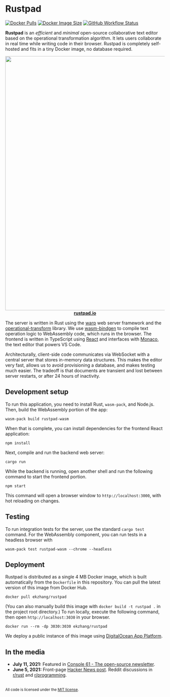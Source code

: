 # Rustpad

[![Docker Pulls](https://img.shields.io/docker/pulls/ekzhang/rustpad)](https://hub.docker.com/r/ekzhang/rustpad/)
[![Docker Image Size](https://img.shields.io/docker/image-size/ekzhang/rustpad/latest)](https://hub.docker.com/r/ekzhang/rustpad/)
[![GitHub Workflow Status](https://img.shields.io/github/workflow/status/ekzhang/rustpad/CI)](https://github.com/ekzhang/rustpad/actions/workflows/ci.yml)

**Rustpad** is an _efficient_ and _minimal_ open-source collaborative text
editor based on the operational transformation algorithm. It lets users
collaborate in real time while writing code in their browser. Rustpad is
completely self-hosted and fits in a tiny Docker image, no database required.

<p align="center">
<a href="https://rustpad.io/">
<img src="https://i.imgur.com/WjU5UrP.png" width="800"><br>
<strong>rustpad.io</strong>
</a>
</p>

The server is written in Rust using the
[warp](https://github.com/seanmonstar/warp) web server framework and the
[operational-transform](https://github.com/spebern/operational-transform-rs)
library. We use [wasm-bindgen](https://github.com/rustwasm/wasm-bindgen) to
compile text operation logic to WebAssembly code, which runs in the browser. The
frontend is written in TypeScript using [React](https://reactjs.org/) and
interfaces with [Monaco](https://github.com/microsoft/monaco-editor), the text
editor that powers VS Code.

Architecturally, client-side code communicates via WebSocket with a central
server that stores in-memory data structures. This makes the editor very fast,
allows us to avoid provisioning a database, and makes testing much easier. The
tradeoff is that documents are transient and lost between server restarts, or
after 24 hours of inactivity.

## Development setup

To run this application, you need to install Rust, `wasm-pack`, and Node.js.
Then, build the WebAssembly portion of the app:

```
wasm-pack build rustpad-wasm
```

When that is complete, you can install dependencies for the frontend React
application:

```
npm install
```

Next, compile and run the backend web server:

```
cargo run
```

While the backend is running, open another shell and run the following command
to start the frontend portion.

```
npm start
```

This command will open a browser window to `http://localhost:3000`, with hot
reloading on changes.

## Testing

To run integration tests for the server, use the standard `cargo test` command.
For the WebAssembly component, you can run tests in a headless browser with

```
wasm-pack test rustpad-wasm --chrome --headless
```

## Deployment

Rustpad is distributed as a single 4 MB Docker image, which is built
automatically from the `Dockerfile` in this repository. You can pull the latest
version of this image from Docker Hub.

```
docker pull ekzhang/rustpad
```

(You can also manually build this image with `docker build -t rustpad .` in the
project root directory.) To run locally, execute the following command, then
open `http://localhost:3030` in your browser.

```
docker run --rm -dp 3030:3030 ekzhang/rustpad
```

We deploy a public instance of this image using
[DigitalOcean App Platform](https://www.digitalocean.com/products/app-platform/).

## In the media

- **July 11, 2021:** Featured in
  [Console 61 - The open-source newsletter](https://console.substack.com/p/console-61).
- **June 5, 2021:** Front-page
  [Hacker News post](https://news.ycombinator.com/item?id=27408326). Reddit
  discussions in [r/rust](https://www.reddit.com/r/rust/comments/nt4p9f/) and
  [r/programming](https://www.reddit.com/r/programming/comments/nt4ws7/).

<br>

<sup>
All code is licensed under the <a href="LICENSE">MIT license</a>.
</sup>
